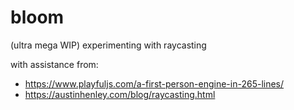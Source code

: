 # bloom
(ultra mega WIP) experimenting with raycasting

with assistance from: 
- https://www.playfuljs.com/a-first-person-engine-in-265-lines/
- https://austinhenley.com/blog/raycasting.html
